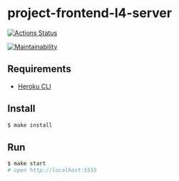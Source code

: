 # project-frontend-l4-server

[![Actions Status](https://github.com/Tati92-L/frontend-project-lvl4/workflows/hexlet-check/badge.svg)](https://github.com/Tati92-L/frontend-project-lvl4/actions)

[![Maintainability](https://api.codeclimate.com/v1/badges/95ffbc3617647c1a2fff/maintainability)](https://codeclimate.com/github/Tati92-L/frontend-project-lvl4/maintainability)


## Requirements

* [Heroku CLI](https://devcenter.heroku.com/articles/heroku-cli)

## Install

```sh
$ make install
```

## Run

```sh
$ make start
# open http://localhost:5555
```
